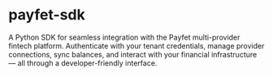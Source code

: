 # payfet-sdk
A Python SDK for seamless integration with the Payfet multi-provider fintech platform. Authenticate with your tenant credentials, manage provider connections, sync balances, and interact with your financial infrastructure — all through a developer-friendly interface.
